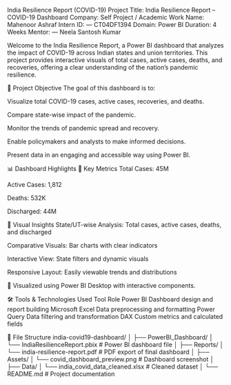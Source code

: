 India Resilience Report (COVID-19)
Project Title: India Resilience Report – COVID-19 Dashboard
Company: Self Project / Academic Work
Name: Mahenoor Ashraf
Intern ID: — CT04DF1394
Domain: Power BI
Duration: 4 Weeks
Mentor: — Neela Santosh Kumar

Welcome to the India Resilience Report, a Power BI dashboard that analyzes the impact of COVID-19 across Indian states and union territories. This project provides interactive visuals of total cases, active cases, deaths, and recoveries, offering a clear understanding of the nation’s pandemic resilience.

📌 Project Objective
The goal of this dashboard is to:

Visualize total COVID-19 cases, active cases, recoveries, and deaths.

Compare state-wise impact of the pandemic.

Monitor the trends of pandemic spread and recovery.

Enable policymakers and analysts to make informed decisions.

Present data in an engaging and accessible way using Power BI.

📊 Dashboard Highlights
🔹 Key Metrics
Total Cases: 45M

Active Cases: 1,812

Deaths: 532K

Discharged: 44M

🔹 Visual Insights
State/UT-wise Analysis: Total cases, active cases, deaths, and discharged

Comparative Visuals: Bar charts with clear indicators

Interactive View: State filters and dynamic visuals

Responsive Layout: Easily viewable trends and distributions

📍 Visualized using Power BI Desktop with interactive components.

🛠 Tools & Technologies Used
Tool	Role
Power BI	Dashboard design and report building
Microsoft Excel	Data preprocessing and formatting
Power Query	Data filtering and transformation
DAX	Custom metrics and calculated fields

📁 File Structure
india-covid19-dashboard/
│
├── PowerBI_Dashboard/
│ └── IndiaResilienceReport.pbix # Power BI dashboard file
│
├── Reports/
│ └── india-resilience-report.pdf # PDF export of final dashboard
│
├── Assets/
│ └── covid_dashboard_preview.png # Dashboard screenshot
│
├── Data/
│ └── india_covid_data_cleaned.xlsx # Cleaned dataset
│
└── README.md # Project documentation







